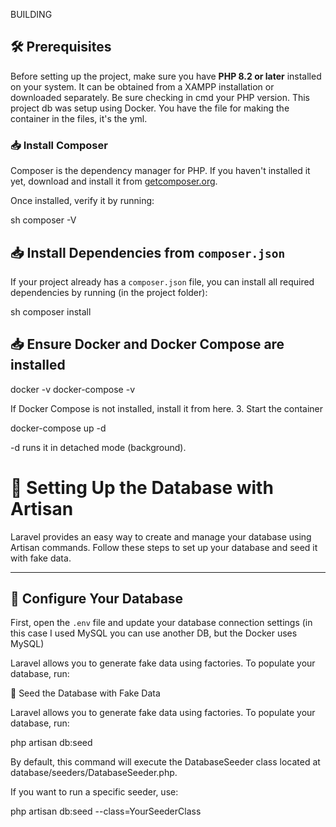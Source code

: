 BUILDING

## 🛠 Prerequisites

Before setting up the project, make sure you have **PHP 8.2 or later** installed on your system. It can be obtained from a XAMPP installation or downloaded
separately. Be sure checking in cmd your PHP version.
This project db was setup using Docker. You have the file for making the container in the files, it's the yml.

### 📥 Install Composer
Composer is the dependency manager for PHP. If you haven't installed it yet, download and install it from [getcomposer.org](https://getcomposer.org/).

Once installed, verify it by running:

sh
composer -V

## 📥 Install Dependencies from `composer.json`

If your project already has a `composer.json` file, you can install all required dependencies by running (in the project folder):

sh
composer install


## 📥 Ensure Docker and Docker Compose are installed


docker -v
docker-compose -v

If Docker Compose is not installed, install it from here.
3. Start the container


docker-compose up -d

-d runs it in detached mode (background).


# 📂 Setting Up the Database with Artisan

Laravel provides an easy way to create and manage your database using Artisan commands. Follow these steps to set up your database and seed it with fake data.

---

## 📌 Configure Your Database

First, open the `.env` file and update your database connection settings (in this case I used MySQL you can use another DB, but the Docker uses MySQL)

Laravel allows you to generate fake data using factories. To populate your database, run:

🔄 Seed the Database with Fake Data

Laravel allows you to generate fake data using factories. To populate your database, run:

php artisan db:seed

By default, this command will execute the DatabaseSeeder class located at database/seeders/DatabaseSeeder.php.

If you want to run a specific seeder, use:

php artisan db:seed --class=YourSeederClass




